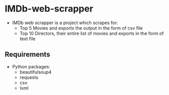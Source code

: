 # IMDb-web-scrapper

- IMDb web scrapper is a project which scrapes for:
  - Top 5 Movies and exports the output in the form of csv file
  - Top 10 Directors, their entire list of movies and exports in the form of text file



## Requirements
- Python packages:
  - beautifulsoup4
  - requests
  - csv
  - lxml
